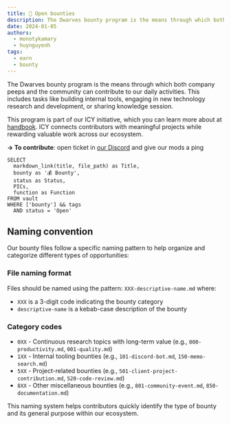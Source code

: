 ```yaml
---
title: 👾 Open bounties
description: The Dwarves bounty program is the means through which both company peeps and the community can contribute to our daily activities. This includes tasks like building internal tools, engaging in new technology research and development, or sharing knowledge session
date: 2024-01-05
authors:
  - monotykamary
  - huynguyenh
tags:
  - earn
  - bounty
---
```


The Dwarves bounty program is the means through which both company peeps and the community can contribute to our daily activities. This includes tasks like building internal tools, engaging in new technology research and development, or sharing knowledge session.

This program is part of our ICY initiative, which you can learn more about at [handbook](https://github.com/dwarvesf/handbook/blob/master/community/icy.md). ICY connects contributors with meaningful projects while rewarding valuable work across our ecosystem.

**→ To contribute**: open ticket in [our Discord](https://discord.gg/dfoundation) and give our mods a ping

```dsql-table
SELECT
  markdown_link(title, file_path) as Title,
  bounty as '💰 Bounty',
  status as Status,
  PICs,
  function as Function
FROM vault
WHERE ['bounty'] && tags
  AND status = 'Open'
```

## Naming convention

Our bounty files follow a specific naming pattern to help organize and categorize different types of opportunities:

### File naming format

Files should be named using the pattern: `XXX-descriptive-name.md` where:

- `XXX` is a 3-digit code indicating the bounty category
- `descriptive-name` is a kebab-case description of the bounty

### Category codes

- `0XX` - Continuous research topics with long-term value (e.g., `000-productivity.md`, `001-quality.md`)
- `1XX` - Internal tooling bounties (e.g., `101-discord-bot.md`, `150-memo-search.md`)
- `5XX` - Project-related bounties (e.g., `501-client-project-contribution.md`, `520-code-review.md`)
- `8XX` - Other miscellaneous bounties (e.g., `801-community-event.md`, `850-documentation.md`)

This naming system helps contributors quickly identify the type of bounty and its general purpose within our ecosystem.
